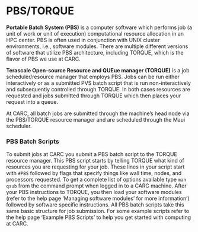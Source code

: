 # PBS/TORQUE
__Portable Batch System (PBS)__ is a computer software which performs job (a unit of work or unit of execution) computational resource allocation in an HPC center. PBS is often used in conjunction with UNIX cluster environments, i.e., software modules. There are multiple different versions of software that utilize PBS architecture, including TORQUE, which is the flavor of PBS we use at CARC.

 
__Terascale Open-source Resource and QUEue manager (TORQUE)__ is a job scheduler/resource manager that employs PBS. Jobs can be run either interactively or as a submitted PVS batch script that is run non-interactively and subsequently controlled through TORQUE. In both cases resources are requested and jobs submitted through TORQUE which then places your request into a queue.  


At CARC, all batch jobs are submitted through the machine’s head node via the PBS/TORQUE resource manager and are scheduled through the Maui scheduler.


### PBS Batch Scripts
To submit jobs at CARC you submit a PBS batch script to the TORQUE resource manager. This PBS script starts by telling TORQUE what kind of resources you are requesting for your job. These lines in your script start with `#PBS` followed by flags that specify things like wall time, nodes, and processors requested. To get a complete list of options available type `man qsub` from the command prompt when logged in to a CARC machine. 
After your PBS instructions to TORQUE, you then load your software modules (refer to the help page ‘Managing software modules’ for more information’) followed by software specific instructions. All PBS batch scripts take this same basic structure for job submission. For some example scripts refer to the help page ‘Example PBS Scripts’ to help you get started with computing at CARC. 
